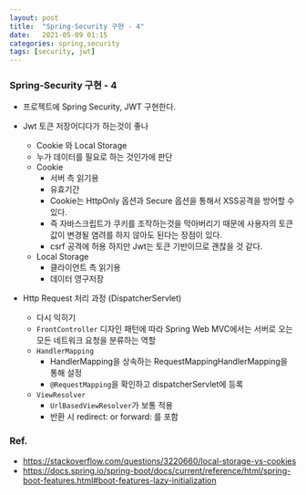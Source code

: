 ```yaml
---
layout: post
title:  "Spring-Security 구현 - 4"
date:   2021-05-09 01:15
categories: spring,security
tags: [security, jwt]
---
```

### Spring-Security 구현 - 4

* 프로젝트에 Spring Security, JWT 구현한다.

* Jwt 토큰 저장어디다가 하는것이 좋나
    - Cookie 와 Local Storage
    - 누가 데이터를 필요로 하는 것인가에 판단
    - Cookie
        - 서버 측 읽기용
        - 유효기간
        - Cookie는 HttpOnly 옵션과 Secure 옵션을 통해서 XSS공격을 방어할 수 있다.
        - 즉 자바스크립트가 쿠키를 조작하는것을 막아버리기 때문에 사용자의 토큰 값이 변경될 염려를 하지 않아도 된다는 장점이 있다.
        - csrf 공격에 허용 하지만 Jwt는 토큰 기반이므로 괜찮을 것 같다.
    - Local Storage 
        - 클라이언트 측 읽기용
        - 데이터 영구저장

* Http Request 처리 과정 (DispatcherServlet)
    - 다시 익히기
    - `FrontController` 디자인 패턴에 따라 Spring Web MVC에서는 서버로 오는 모든 네트워크 요청을 분류하는 역할
    - `HandlerMapping`
        - HandlerMapping을 상속하는 RequestMappingHandlerMapping을 통해 설정
        - `@RequestMapping`을 확인하고 dispatcherServlet에 등록
    - `ViewResolver`
        - `UrlBasedViewResolver`가 보통 적용
        - 반환 시 redirect: or forward: 를 포함





### Ref.
* <https://stackoverflow.com/questions/3220660/local-storage-vs-cookies>
* <https://docs.spring.io/spring-boot/docs/current/reference/html/spring-boot-features.html#boot-features-lazy-initialization>

        
